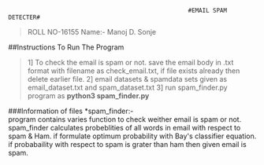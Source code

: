                                                        #EMAIL SPAM DETECTER#

>ROLL NO-16155
>Name:- Manoj D. Sonje





##Instructions To Run The Program

>1] To check the email is spam or not. save the email body in .txt format with filename as check_email.txt, if file exists already then delete earlier file.
>2] email datasets & spamdata sets given as email_dataset.txt and spam_dataset.txt 
>3] run spam_finder.py program as **python3 spam_finder.py**

###Information of files
*spam_finder:-   
                 program contains varies function to check weither email is spam or not. spam_finder calculates probeblities of all words in email with respect to spam & Ham. if formulate optimum probability with Bay's classifier equation. if probabaility with respect to spam is grater than ham then given email is spam.    
  

